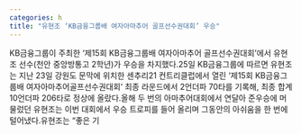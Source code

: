 ```yaml
---
categories: h
title: "유현조 ‘KB금융그룹배 여자아마추어 골프선수권대회’ 우승"
---
```

KB금융그룹이 주최한 ‘제15회 KB금융그룹배 여자아마추어 골프선수권대회’에서 유현조 선수(천안 중앙방통고 2학년)가 우승을 차지했다.25일 KB금융그룹에 따르면 유현조는 지난 23일 강원도 문막에 위치한 센추리21 컨트리클럽에서 열린 ‘제15회 KB금융그룹배 여자아마추어골프선수권대회’ 최종 라운드에서 2언더파 70타를 기록해, 최종 합계 10언더파 206타로 정상에 올랐다.올해 두 번의 아마추어대회에서 연달아 준우승에 머물렀던 유현조는 이번 대회에서 우승 트로피를 들어 올리며 그동안의 아쉬움을 한 번에 털어냈다.유현조는 “좋은 기
